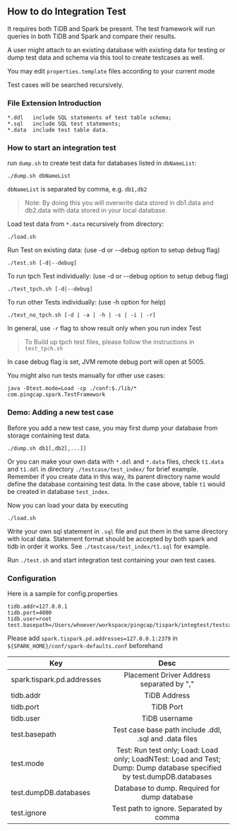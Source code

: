 ## How to do Integration Test

It requires both TiDB and Spark be present. The test framework will run queries in both TiDB and Spark and compare their results.

A user might attach to an existing database with existing data for testing or dump test data and schema via this tool to create testcases as well.

You may edit `properties.template` files according to your current mode

Test cases will be searched recursively. 

### File Extension Introduction

    *.ddl   include SQL statements of test table schema; 
    *.sql   include SQL test statements;
    *.data  include test table data.

### How to start an integration test
run `dump.sh` to create test data for databases listed in `dbNameList`:
```
./dump.sh dbNameList
```
`dbNameList` is separated by comma, e.g. `db1,db2`

> Note: By doing this you will overwrite data stored in db1.data and db2.data with data stored in your local database.

Load test data from `*.data` recursively from directory:
```
./load.sh 
```
Run Test on existing data: (use -d or --debug option to setup debug flag)
```
./test.sh [-d|--debug]
```
To run tpch Test individually: (use -d or --debug option to setup debug flag)
```
./test_tpch.sh [-d|--debug]
```
To run other Tests individually: (use -h option for help)
```
./test_no_tpch.sh [-d | -a | -h | -s | -i | -r]
```

In general, use `-r` flag to show result only when you run index Test

> To Build up tpch test files, please follow the instructions in `test_tpch.sh`

In case debug flag is set, JVM remote debug port will open at 5005.

You might also run tests manually for other use cases:
```
java -Dtest.mode=Load -cp ./conf:$./lib/* com.pingcap.spark.TestFramework
```

### Demo: Adding a new test case

Before you add a new test case, you may first dump your database from storage containing test data.

```
./dump.sh db1[,db2[,...]]
```

Or you can make your own data with `*.ddl` and `*.data` files, check `t1.data` and `t1.ddl` in directory `./testcase/test_index/` for 
brief example. Remember if you create data in this way, its parent directory name would define the database containing test data. In the 
case above, table `t1` would be created in database `test_index`.

Now you can load your data by executing

```
./load.sh
```

Write your own sql statement in `.sql` file and put them in the same directory with local data. Statement format should be accepted by both spark and tidb in order it works. See `./testcase/test_index/t1.sql` for example.

Run `./test.sh` and start integration test containing your own test cases.


### Configuration
Here is a sample for config.properties
```
tidb.addr=127.0.0.1
tidb.port=4000
tidb.user=root
test.basepath=/Users/whoever/workspace/pingcap/tispark/integtest/testcases
```
Please add `spark.tispark.pd.addresses=127.0.0.1:2379` in `${SPARK_HOME}/conf/spark-defaults.conf` beforehand

| Key                        | Desc                                      |
| -------------------------- |:-----------------------------------------:|
| spark.tispark.pd.addresses | Placement Driver Address separated by "," |
| tidb.addr      | TiDB Address      |
| tidb.port      | TiDB Port      |
| tidb.user      | TiDB username |
| test.basepath | Test case base path include .ddl, .sql and .data files |
| test.mode     | Test: Run test only; Load: Load only; LoadNTest: Load and Test; Dump: Dump database specified by test.dumpDB.databases |
| test.dumpDB.databases  | Database to dump. Required for dump database |
| test.ignore      | Test path to ignore. Separated by comma |

